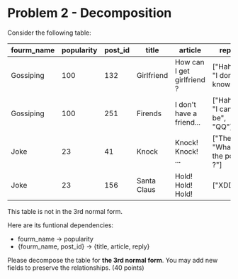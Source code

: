 # Problem 2 - Decomposition

Consider the following table:

|fourm_name|popularity|post_id|title|article|reply|
|---|---|---|---|---|---|
|Gossiping|100|132|Girlfriend|How can I get girlfriend ?|["Haha", "I don't know"]
|Gossiping|100|251|Firends|I don't have a friend...|["Haha", "I can be", "QQ"]
|Joke|23|41|Knock|Knock! Knock! ...|["Then?", "What's the point ?"]
|Joke|23|156|Santa Claus|Hold! Hold! Hold!|["XDD"]

This table is not in the 3rd normal form.

Here are its funtional dependencies:
- fourm_name -> popularity
- {fourm_name, post_id} -> {title, article, reply}

Please decompose the table for **the 3rd normal form**. You may add new fields to preserve the relationships. (40 points)

[1]: https://www.postgresql.org/docs/9.2/static/datatype.html
